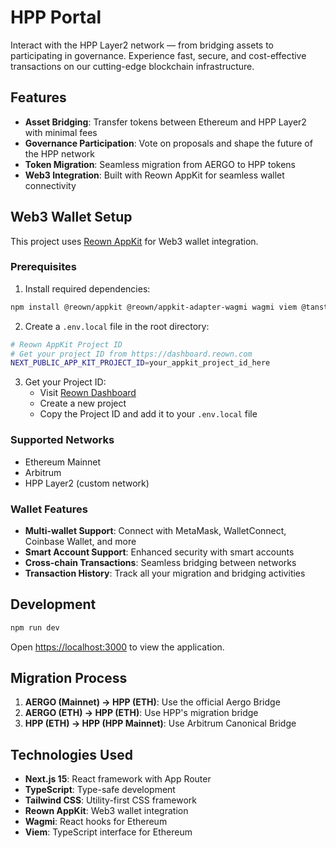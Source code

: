 # HPP Portal

Interact with the HPP Layer2 network — from bridging assets to participating in governance. Experience fast, secure, and cost-effective transactions on our cutting-edge blockchain infrastructure.

## Features

- **Asset Bridging**: Transfer tokens between Ethereum and HPP Layer2 with minimal fees
- **Governance Participation**: Vote on proposals and shape the future of the HPP network
- **Token Migration**: Seamless migration from AERGO to HPP tokens
- **Web3 Integration**: Built with Reown AppKit for seamless wallet connectivity

## Web3 Wallet Setup

This project uses [Reown AppKit](https://docs.reown.com/appkit/next/core/installation) for Web3 wallet integration.

### Prerequisites

1. Install required dependencies:

```bash
npm install @reown/appkit @reown/appkit-adapter-wagmi wagmi viem @tanstack/react-query
```

2. Create a `.env.local` file in the root directory:

```bash
# Reown AppKit Project ID
# Get your project ID from https://dashboard.reown.com
NEXT_PUBLIC_APP_KIT_PROJECT_ID=your_appkit_project_id_here
```

3. Get your Project ID:
   - Visit [Reown Dashboard](https://dashboard.reown.com)
   - Create a new project
   - Copy the Project ID and add it to your `.env.local` file

### Supported Networks

- Ethereum Mainnet
- Arbitrum
- HPP Layer2 (custom network)

### Wallet Features

- **Multi-wallet Support**: Connect with MetaMask, WalletConnect, Coinbase Wallet, and more
- **Smart Account Support**: Enhanced security with smart accounts
- **Cross-chain Transactions**: Seamless bridging between networks
- **Transaction History**: Track all your migration and bridging activities

## Development

```bash
npm run dev
```

Open [https://localhost:3000](https://localhost:3000) to view the application.

## Migration Process

1. **AERGO (Mainnet) → HPP (ETH)**: Use the official Aergo Bridge
2. **AERGO (ETH) → HPP (ETH)**: Use HPP's migration bridge
3. **HPP (ETH) → HPP (HPP Mainnet)**: Use Arbitrum Canonical Bridge

## Technologies Used

- **Next.js 15**: React framework with App Router
- **TypeScript**: Type-safe development
- **Tailwind CSS**: Utility-first CSS framework
- **Reown AppKit**: Web3 wallet integration
- **Wagmi**: React hooks for Ethereum
- **Viem**: TypeScript interface for Ethereum
